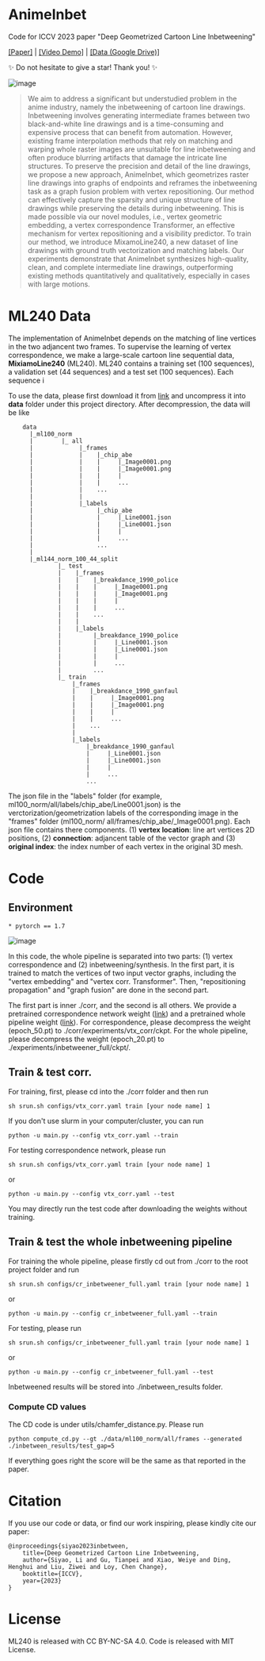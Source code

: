 # AnimeInbet

Code for ICCV 2023 paper "Deep Geometrized Cartoon Line Inbetweening"

[[Paper]](https://openaccess.thecvf.com/content/ICCV2023/papers/Siyao_Deep_Geometrized_Cartoon_Line_Inbetweening_ICCV_2023_paper.pdf) | [[Video Demo]](https://youtu.be/iUF-LsqFKpI?si=9FViAZUyFdSfZzS5) | [[Data (Google Drive)]](https://drive.google.com/file/d/1SNRGajIECxNwRp6ZJ0IlY7AEl2mRm2DR/view?usp=sharing) 

✨ Do not hesitate to give a star! Thank you! ✨


![image](https://github.com/lisiyao21/AnimeInbet/blob/main/figures/inbet_gif.gif)

> We aim to address a significant but understudied problem in the anime industry, namely the inbetweening of cartoon line drawings. Inbetweening involves generating intermediate frames between two black-and-white line drawings and is a time-consuming and expensive process that can benefit from automation. However, existing frame interpolation methods that rely on matching and warping whole raster images are unsuitable for line inbetweening and often produce blurring artifacts that damage the intricate line structures. To preserve the precision and detail of the line drawings, we propose a new approach, AnimeInbet, which geometrizes raster line drawings into graphs of endpoints and reframes the inbetweening task as a graph fusion problem with vertex repositioning. Our method can effectively capture the sparsity and unique structure of line drawings while preserving the details during inbetweening. This is made possible via our novel modules, i.e., vertex geometric embedding, a vertex correspondence Transformer, an effective mechanism for vertex repositioning and a visibility predictor. To train our method, we introduce MixamoLine240, a new dataset of line drawings with ground truth vectorization and matching labels. Our experiments demonstrate that AnimeInbet synthesizes high-quality, clean, and complete intermediate line drawings, outperforming existing methods quantitatively and qualitatively, especially in cases with large motions.

# ML240 Data

The implementation of AnimeInbet depends on the matching of line vertices in the two adjancent two frames. To supervise the learning of vertex correspondence, we make a large-scale cartoon line sequential data, **MixiamoLine240** (ML240). ML240 contains a training set (100 sequences), a validation set (44 sequences) and a test set (100 sequences). Each sequence i

To use the data, please first download it from [link](https://drive.google.com/file/d/1SNRGajIECxNwRp6ZJ0IlY7AEl2mRm2DR/view?usp=sharing) and uncompress it into **data** folder under this project directory. After decompression, the data will be like 

        data
          |_ml100_norm
          |        |_ all
          |             |_frames  
          |             |    |_chip_abe
          |             |    |     |_Image0001.png
          |             |    |     |_Image0001.png
          |             |    |     |
          |             |    |     ...  
          |             |    ... 
          |             |
          |             |_labels
          |                  |_chip_abe
          |                  |     |_Line0001.json
          |                  |     |_Line0001.json
          |                  |     |
          |                  |     ...  
          |                  ...
          | 
          |_ml144_norm_100_44_split  
                  |_ test
                  |    |_frames  
                  |    |    |_breakdance_1990_police
                  |    |    |     |_Image0001.png
                  |    |    |     |_Image0001.png
                  |    |    |     |
                  |    |    |     ...  
                  |    |    ... 
                  |    |
                  |    |_labels
                  |         |_breakdance_1990_police
                  |         |     |_Line0001.json
                  |         |     |_Line0001.json
                  |         |     |
                  |         |     ...  
                  |         ...
                  |_ train
                      |_frames  
                      |    |_breakdance_1990_ganfaul
                      |    |     |_Image0001.png
                      |    |     |_Image0001.png
                      |    |     |
                      |    |     ...  
                      |    ... 
                      |
                      |_labels
                          |_breakdance_1990_ganfaul
                          |     |_Line0001.json
                          |     |_Line0001.json
                          |     |
                          |     ...  
                          ...


The json file in the "labels" folder (for example, ml100_norm/all/labels/chip_abe/Line0001.json) is the verctorization/geometrization labels of the corresponding image in the "frames" folder (ml100_norm/ all/frames/chip_abe/_Image0001.png). Each json file contains there components. (1) **vertex location**: line art vertices 2D positions, (2) **connection**: adjancent table of the vector graph and (3) **original index**: the index number of each vertex in the original 3D mesh.


# Code

## Environment 

    * pytorch == 1.7


![image](https://github.com/lisiyao21/AnimeInbet/blob/main/figures/pipeline.png)

In this code, the whole pipeline is separated into two parts: (1) vertex correspondence and (2) inbetweening/synthesis. In the first part, it is trained to match the vertices of two input vector graphs, including the "vertex embedding" and "vertex corr. Transformer". Then,  "repositioning propagation" and "graph fusion" are done in the second part.

The first part is inner ./corr, and the second is all others. We provide a pretrained correspondence network weight ([link](https://drive.google.com/file/d/1Edc-XGyMXqXDdfBYoglDMkBf7_AYZU0p/view?usp=sharing)) and a pretrained whole pipeline weight ([link](https://drive.google.com/file/d/1cemJCBNdcTvJ9LWCA_5LmDDorwEb-u7M/view?usp=sharing)). For correspondence, please decompress the weight (epoch_50.pt) to ./corr/experiments/vtx_corr/ckpt. For the whole pipeline, please decompress the weight (epoch_20.pt) to ./experiments/inbetweener_full/ckpt/.


## Train & test corr.

For training, first, please cd into the ./corr folder and then run

    sh srun.sh configs/vtx_corr.yaml train [your node name] 1

If you don't use slurm in your computer/cluster, you can run

    python -u main.py --config vtx_corr.yaml --train 

For testing correspondence network, please run

    sh srun.sh configs/vtx_corr.yaml train [your node name] 1

or 

    python -u main.py --config vtx_corr.yaml --test

You may directly run the test code after downloading the weights without training.

## Train & test the whole inbetweening pipeline

For training the whole pipeline, please firstly cd out from ./corr to the root project folder and run

    sh srun.sh configs/cr_inbetweener_full.yaml train [your node name] 1

or

    python -u main.py --config cr_inbetweener_full.yaml --train 

For testing, please run

    sh srun.sh configs/cr_inbetweener_full.yaml train [your node name] 1

or 

    python -u main.py --config cr_inbetweener_full.yaml --test

Inbetweened results will be stored into ./inbetween_results folder.

### Compute CD values

The CD code is under utils/chamfer_distance.py. Please run

    python compute_cd.py --gt ./data/ml100_norm/all/frames --generated ./inbetween_results/test_gap=5

If everything goes right the score will be the same as that reported in the paper.


# Citation

If you use our code or data, or find our work inspiring, please kindly cite our paper:

    @inproceedings{siyao2023inbetween,
	    title={Deep Geometrized Cartoon Line Inbetweening,
	    author={Siyao, Li and Gu, Tianpei and Xiao, Weiye and Ding, Henghui and Liu, Ziwei and Loy, Chen Change},
	    booktitle={ICCV},
	    year={2023}
    }

# License

ML240 is released with CC BY-NC-SA 4.0. Code is released with MIT License.

